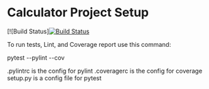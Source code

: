 # Calculator Project Setup
[![Build Status][![Build Status](https://app.travis-ci.com/MysticIS218/calc_example.svg?branch=part5)](https://app.travis-ci.com/MysticIS218/calc2)

To run tests, Lint, and Coverage report use this command:

pytest  --pylint --cov

.pylintrc is the config for pylint
.coveragerc is the config for coverage
setup.py is a config file for pytest

